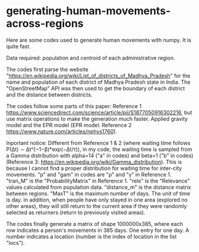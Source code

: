 # generating-human-movements-across-regions
Here are some codes used to generate human movements with numpy. It is quite fast.


Data required: population and centroid of each administrative region.


The codes first parse the website "https://en.wikipedia.org/wiki/List_of_districts_of_Madhya_Pradesh" for the name and population of each district of Madhya Pradesh state in India.
The "OpenStreetMap" API was then used to get the boundary of each district and the distance between districts.


The codes follow some parts of this paper: Reference 1 https://www.sciencedirect.com/science/article/pii/S1877050916302216, but use matrix operations to make the generation much faster.
Applied gravity model and the EPR model (EPR model: Reference 2 https://www.nature.com/articles/nphys1760).


Inportant notice:
Different from Reference 1 & 2 (where waiting time follows P(Δt) ∼ Δt^(−1−β)*exp(−Δt/τ)), in my code, the waiting time is sampled from a Gamma distribution with alpha=14 ("a" in codes) and beta=1 ("b" in codes) (Reference 3: https://en.wikipedia.org/wiki/Gamma_distribution). This is because I cannot find a proper distribution for waiting time for inter-city movements.
"p" and "gam" in codes are "ρ" and "γ" in Reference 1. "tran_M" is the "ProbabilityMatrix" in Reference 1. "rele" is the "Relevance" values calculated from population data. "distance_m" is the distance matrix between regions. "MaxT" is the maximum number of days.
The unit of time is day.
In addition, when people have only stayed in one area (explored no other areas), they will still return to the current area if they were randomly selected as returners (return to previously visited areas).

The codes finally generate a matrix of shape 1000000x385, where each row indicates a person's movements in 385 days. One entry for one day.
A number indicates a location (number is the index of location in the list "locs").
